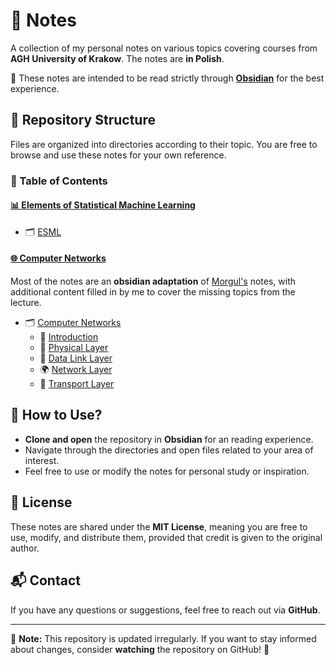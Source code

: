 # 📒 Notes

A collection of my personal notes on various topics covering courses from **AGH University of Krakow**. The notes are **in Polish**.

📝 These notes are intended to be read strictly through **[Obsidian](https://obsidian.md/)** for the best experience.

## 📂 Repository Structure

Files are organized into directories according to their topic. You are free to browse and use these notes for your own reference.

### 📁 Table of Contents

#### [**📊 Elements of Statistical Machine Learning**](https://sylabusy.agh.edu.pl/en/document/b8a6770a-78b2-4693-abac-75be2586ca0d.html)
- 🗂️ [ESML](./ESUM)  

#### [**🌐 Computer Networks**](https://sylabusy.agh.edu.pl/en/document/e76e58d8-1c1b-47ac-9fda-ee629a70d560.html)
Most of the notes are an **obsidian adaptation** of [Morgul's](https://github.com/j-adamczyk) notes, with additional content filled in by me to cover the missing topics from the lecture.
- 🗂️ [Computer Networks](./Sieci)  
  - 🏁 [Introduction](./Sieci/Wprowadzenie)  
  - 🔌 [Physical Layer](./Sieci/Warstwa%20Fizyczna)  
  - 🔗 [Data Link Layer](./Sieci/Warstwa%20Łącza%20Danych)  
  - 🌍 [Network Layer](./Sieci/Warstwa%20Sieci)  
  - 🚚 [Transport Layer](./Sieci/Warstwa%20Transportowa)  

## 📖 How to Use?

- **Clone and open** the repository in **Obsidian** for an reading experience.
- Navigate through the directories and open files related to your area of interest.
- Feel free to use or modify the notes for personal study or inspiration.

## 📜 License

These notes are shared under the **MIT License**, meaning you are free to use, modify, and distribute them, provided that credit is given to the original author.

## 📬 Contact

If you have any questions or suggestions, feel free to reach out via **GitHub**.

---

📌 **Note:** This repository is updated irregularly. If you want to stay informed about changes, consider **watching** the repository on GitHub! 👀

